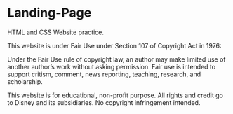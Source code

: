 # Landing-Page
HTML and CSS Website practice.

This website is under Fair Use under Section 107 of Copyright Act in 1976: 

Under the Fair Use rule of copyright law, an author may make limited use of another author’s work without asking permission. Fair use is intended to support critism, comment, news reporting, teaching, research, and scholarship.

This website is for educational, non-profit purpose. All rights and credit go to Disney and its subsidiaries. No copyright infringement intended.